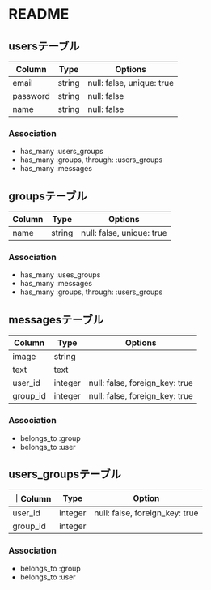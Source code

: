# README
## usersテーブル
|Column|Type|Options|
|------|----|-------|
|email|string|null: false, unique: true|
|password|string|null: false|
|name|string|null: false|
### Association
- has_many :users_groups
- has_many :groups, through: :users_groups
- has_many :messages

## groupsテーブル
|Column|Type|Options|
|------|----|-------|
|name|string|null: false, unique: true|
### Association
- has_many :uses_groups
- has_many :messages
- has_many :groups, through: :users_groups

## messagesテーブル
|Column|Type|Options|
|------|----|-------|
|image|string|
|text|text|
|user_id|integer|null: false, foreign_key: true|
|group_id|integer|null: false, foreign_key: true|
### Association
- belongs_to :group
- belongs_to :user

## users_groupsテーブル
 ｜Column|Type|Option|
 |-------|----|------|
 |user_id|integer|null: false, foreign_key: true
 |group_id|integer||null: false, foreign_key: true|
  ### Association
 - belongs_to :group
 - belongs_to :user
